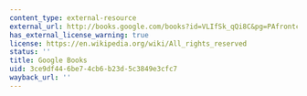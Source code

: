 ```yaml
---
content_type: external-resource
external_url: http://books.google.com/books?id=VLIfSk_qQi8C&pg=PAfrontcover
has_external_license_warning: true
license: https://en.wikipedia.org/wiki/All_rights_reserved
status: ''
title: Google Books
uid: 3ce9df44-6be7-4cb6-b23d-5c3849e3cfc7
wayback_url: ''
---
```

